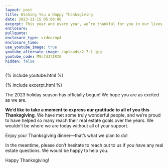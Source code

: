 ```yaml
---
layout: post
title: Wishing You a Happy Thanksgiving
date: 2023-11-15 05:00:00
excerpt: This year and every year, we’re thankful for you in our lives.
enclosure:
pullquote:
enclosure_type: video/mp4
enclosure_time:
use_youtube_image: true
youtube_alternate_image: /uploads/2-7-1.jpg
youtube_code: M9s7dJtIRI0
hidden: false
---
```

{% include youtube.html %}

{% include excerpt.html %}

The 2023 holiday season has officially begun! We hope you are as excited as we are.

**We’d like to take a moment to express our gratitude to all of you this Thanksgiving**. We have met some truly wonderful people, and we’re proud to have helped so many reach their real estate goals over the years. We wouldn’t be where we are today without all of your support.

Enjoy your Thanksgiving dinner—that’s what we plan to do!

In the meantime, please don’t hesitate to reach out to us if you have any real estate questions. We would be happy to help you.

Happy Thanksgiving!
